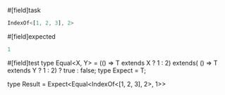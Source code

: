 #[field]task
```ts
IndexOf<[1, 2, 3], 2>
```

#[field]expected
```ts
1
```

#[field]test
type Equal<X, Y> = (<T>() => T extends X ? 1 : 2) extends(
    <T>() => T extends Y ? 1 : 2) ? true : false;
type Expect<T extends true> = T;

type Result = Expect<Equal<IndexOf<[1, 2, 3], 2>, 1>>